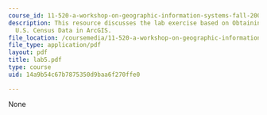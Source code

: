 ```yaml
---
course_id: 11-520-a-workshop-on-geographic-information-systems-fall-2005
description: This resource discusses the lab exercise based on Obtaining and Using
  U.S. Census Data in ArcGIS.
file_location: /coursemedia/11-520-a-workshop-on-geographic-information-systems-fall-2005/14a9b54c67b7875350d9baa6f270ffe0_lab5.pdf
file_type: application/pdf
layout: pdf
title: lab5.pdf
type: course
uid: 14a9b54c67b7875350d9baa6f270ffe0

---
```

None